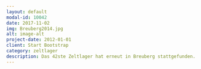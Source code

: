 ```yaml
---
layout: default
modal-id: 10042
date: 2017-11-02
img: Breuberg2014.jpg
alt: image-alt
project-date: 2012-01-01
client: Start Bootstrap
category: zeltlager 
description: Das 42ste Zeltlager hat erneut in Breuberg stattgefunden. Dieses Jahr erlebten wir spannende Abenteuer rund um unser Thema "Trubel in Entenhausen".
---
```

